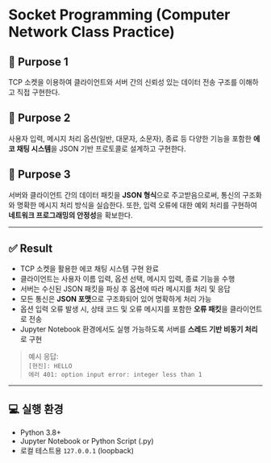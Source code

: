 # Socket Programming (Computer Network Class Practice)

## 📌 Purpose 1
TCP 소켓을 이용하여 클라이언트와 서버 간의 신뢰성 있는 데이터 전송 구조를 이해하고 직접 구현한다.

## 📌 Purpose 2
사용자 입력, 메시지 처리 옵션(일반, 대문자, 소문자), 종료 등 다양한 기능을 포함한 **에코 채팅 시스템**을 JSON 기반 프로토콜로 설계하고 구현한다.

## 📌 Purpose 3
서버와 클라이언트 간의 데이터 패킷을 **JSON 형식**으로 주고받음으로써, 통신의 구조화와 명확한 메시지 처리 방식을 실습한다. 또한, 입력 오류에 대한 예외 처리를 구현하여 **네트워크 프로그래밍의 안정성**을 확보한다.

---

## ✅ Result

- TCP 소켓을 활용한 에코 채팅 시스템 구현 완료
- 클라이언트는 사용자 이름 입력, 옵션 선택, 메시지 입력, 종료 기능을 수행
- 서버는 수신된 JSON 패킷을 파싱 후 옵션에 따라 메시지를 처리 및 응답
- 모든 통신은 **JSON 포맷**으로 구조화되어 있어 명확하게 처리 가능
- 옵션 입력 오류 발생 시, 상태 코드 및 오류 메시지를 포함한 **오류 패킷**을 클라이언트로 전송
- Jupyter Notebook 환경에서도 실행 가능하도록 서버를 **스레드 기반 비동기 처리**로 구현

> 예시 응답:  
> `[현진]: HELLO`  
> `에러 401: option input error: integer less than 1`

---

## 💻 실행 환경

- Python 3.8+
- Jupyter Notebook or Python Script (.py)
- 로컬 테스트용 `127.0.0.1` (loopback)
